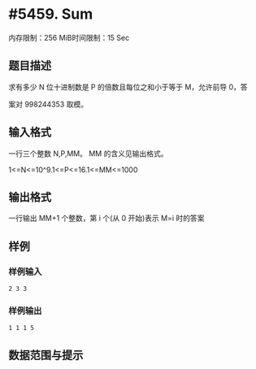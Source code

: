 # #5459. Sum

内存限制：256 MiB时间限制：15 Sec

## 题目描述

求有多少 N 位十进制数是 P 的倍数且每位之和小于等于 M，允许前导 0，答

案对 998244353 取模。

## 输入格式

一行三个整数 N,P,MM。 MM 的含义见输出格式。

1<=N<=10^9.1<=P<=16.1<=MM<=1000

## 输出格式

一行输出 MM+1 个整数，第 i 个(从 0 开始)表示 M=i 时的答案

## 样例

### 样例输入

    
    2 3 3
    

### 样例输出

    
    1 1 1 5
    

## 数据范围与提示
